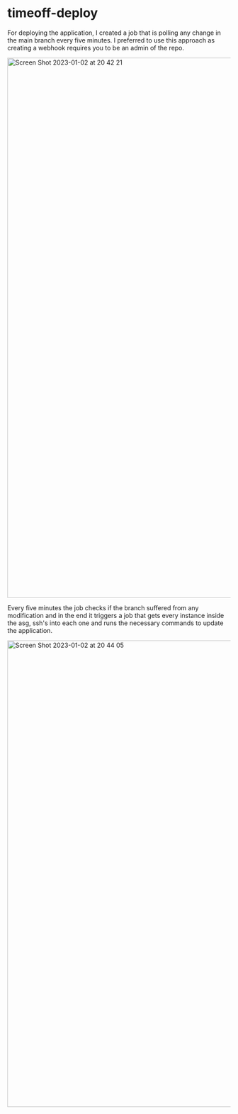 # timeoff-deploy

For deploying the application, I created a job that is polling any change in the main branch every five minutes. I preferred to use this approach as creating a webhook requires you to be an admin of the repo. 

<img width="1218" alt="Screen Shot 2023-01-02 at 20 42 21" src="https://user-images.githubusercontent.com/111317556/210294016-847af2af-bced-42ac-8d43-c7d8acc863e8.png">

Every five minutes the job checks if the branch suffered from any modification and in the end it triggers a job that gets every instance inside the asg, ssh's into each one and runs the necessary commands to update the application. 

<img width="1052" alt="Screen Shot 2023-01-02 at 20 44 05" src="https://user-images.githubusercontent.com/111317556/210294463-c6c75f2b-1c3b-4c30-81bf-33a33d948aff.png">
